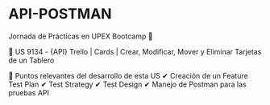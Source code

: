# API-POSTMAN
Jornada de Prácticas en UPEX Bootcamp 🌟

 🔵 US 9134 - {API} Trello | Cards | Crear, Modificar, Mover y Eliminar Tarjetas de un Tablero

 🔰 Puntos relevantes del desarrollo de esta US 
  ✔ Creación de un Feature Test Plan
    ✔ Test Strategy
      ✔ Test Design
        ✔ Manejo de Postman para las pruebas API
    
